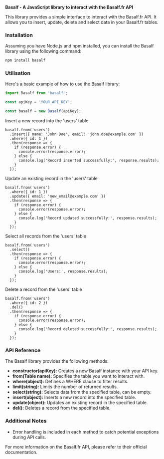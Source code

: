 **Basalf - A JavaScript library to interact with the Basalf.fr API**

This library provides a simple interface to interact with the Basalf.fr API. It allows you to insert, update, delete and select data in your Basalf.fr tables.

### Installation

Assuming you have Node.js and npm installed, you can install the Basalf library using the following command:

```bash
npm install basalf
```

### Utilisation

Here's a basic example of how to use the Basalf library:

```javascript
import Basalf from 'basalf';

const apiKey = 'YOUR_API_KEY';

const basalf = new Basalf(apiKey);
```

Insert a new record into the 'users' table
```
basalf.from('users')
  .insert({ name: 'John Doe', email: 'john.doe@example.com' })
  .where({ id: 1 })
  .then(response => {
    if (response.error) {
      console.error(response.error);
    } else {
      console.log('Record inserted successfully:', response.results);
    }
  });
```

Update an existing record in the 'users' table
```
basalf.from('users')
  .where({ id: 1 })
  .update({ email: 'new_email@example.com' })
  .then(response => {
    if (response.error) {
      console.error(response.error);
    } else {
      console.log('Record updated successfully:', response.results);
    }
  });
```

Select all records from the 'users' table
```
basalf.from('users')
  .select()
  .then(response => {
    if (response.error) {
      console.error(response.error);
    } else {
      console.log('Users:', response.results);
    }
  });
  ```

Delete a record from the 'users' table
```
basalf.from('users')
  .where({ id: 2 })
  .del()
  .then(response => {
    if (response.error) {
      console.error(response.error);
    } else {
      console.log('Record deleted successfully:', response.results);
    }
  });
```

### API Reference

The Basalf library provides the following methods:

* **constructor(apiKey):** Creates a new Basalf instance with your API key.
* **from(Table name):** Specifies the table you want to interact with.
* **where(object):** Defines a WHERE clause to filter results.
* **limit(string):** Limits the number of returned results.
* **select(string):** Selects data from the specified table, can be empty.
* **insert(object):** Inserts a new record into the specified table.
* **update(object):** Updates an existing record in the specified table.
* **del():** Deletes a record from the specified table.

### Additional Notes

* Error handling is included in each method to catch potential exceptions during API calls.

For more information on the Basalf.fr API, please refer to their official documentation.
